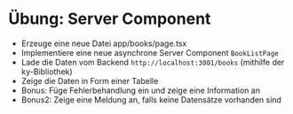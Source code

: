 # Übung: Server Component

* Erzeuge eine neue Datei app/books/page.tsx
* Implementiere eine neue asynchrone Server Component `BookListPage`
* Lade die Daten vom Backend `http://localhost:3001/books` (mithilfe der ky-Bibliothek)
* Zeige die Daten in Form einer Tabelle
* Bonus: Füge Fehlerbehandlung ein und zeige eine Information an
* Bonus2: Zeige eine Meldung an, falls keine Datensätze vorhanden sind